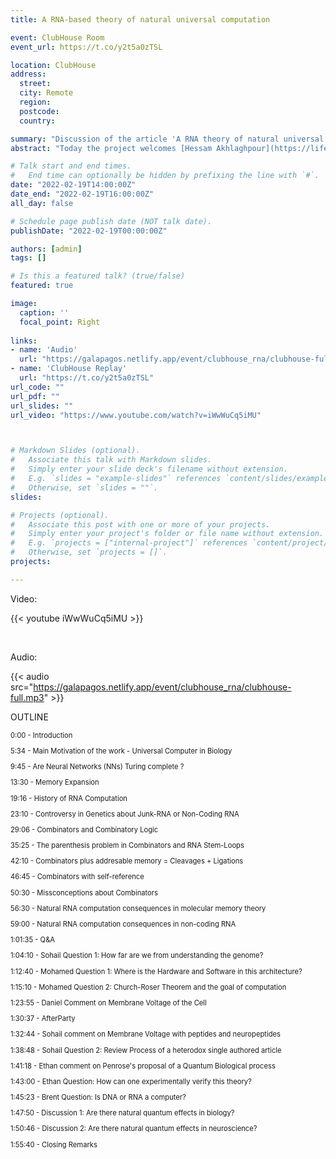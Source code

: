 ```yaml
---
title: A RNA-based theory of natural universal computation

event: ClubHouse Room
event_url: https://t.co/y2t5a0zTSL

location: ClubHouse
address:
  street: 
  city: Remote
  region: 
  postcode: 
  country: 

summary: "Discussion of the article 'A RNA theory of natural universal computation' published here: https://bit.ly/3BrVfqt."
abstract: "Today the project welcomes [Hessam Akhlaghpour](https://lifeiscomputation.com/) to talk about his recent article [A RNA theory of natural universal computation](https://bit.ly/3BrVfqt) recently published in the Journal of Theoretical Biology. His article is of particular interest to the project because it provides of a new formal model in biology that brings a new understanding to mechanisms of intercellular comunication for the development of: Cooperation in multicellular organisms and Rapid communication across cells. In this conversation we go through the most important contributions of Hessam's article into the project of finding the universal computer in biology. Remarkably this model is very much a complement and expansion from Ron Maimon's [ideas about computation and life](https://galapagos.netlify.app/publication/ron_maimon_biology/) that we recently pay a tribute in the project."

# Talk start and end times.
#   End time can optionally be hidden by prefixing the line with `#`.
date: "2022-02-19T14:00:00Z"
date_end: "2022-02-19T16:00:00Z"
all_day: false

# Schedule page publish date (NOT talk date).
publishDate: "2022-02-19T00:00:00Z"

authors: [admin]
tags: []

# Is this a featured talk? (true/false)
featured: true

image:
  caption: ''
  focal_point: Right
  
links:
- name: 'Audio'
  url: "https://galapagos.netlify.app/event/clubhouse_rna/clubhouse-full.mp3"
- name: 'ClubHouse Replay'
  url: "https://t.co/y2t5a0zTSL"
url_code: ""
url_pdf: ""
url_slides: ""
url_video: "https://www.youtube.com/watch?v=iWwWuCq5iMU"



# Markdown Slides (optional).
#   Associate this talk with Markdown slides.
#   Simply enter your slide deck's filename without extension.
#   E.g. `slides = "example-slides"` references `content/slides/example-slides.md`.
#   Otherwise, set `slides = ""`.
slides:

# Projects (optional).
#   Associate this post with one or more of your projects.
#   Simply enter your project's folder or file name without extension.
#   E.g. `projects = ["internal-project"]` references `content/project/deep-learning/index.md`.
#   Otherwise, set `projects = []`.
projects:

---
```


Video:

{{< youtube iWwWuCq5iMU >}}

</br>

Audio:

{{< audio src="https://galapagos.netlify.app/event/clubhouse_rna/clubhouse-full.mp3" >}}


OUTLINE

<div style="font-size: 0.7rem;">

0:00 - Introduction

5:34 - Main Motivation of the work - Universal Computer in Biology

9:45 - Are Neural Networks (NNs) Turing complete ?

13:30 - Memory Expansion

19:16 - History of RNA Computation

23:10 - Controversy in Genetics about Junk-RNA or Non-Coding RNA

29:06 - Combinators and Combinatory Logic
  
35:25 - The parenthesis problem in Combinators and RNA Stem-Loops
  
42:10 - Combinators plus addresable memory = Cleavages + Ligations
  
46:45 - Combinators with self-reference

50:30 - Missconceptions about Combinators
  
56:30 - Natural RNA computation consequences in molecular memory theory
  
59:00 - Natural RNA computation consequences in non-coding RNA

1:01:35 - Q&A

1:04:10 - Sohail Question 1: How far are we from understanding the genome?
  
1:12:40 - Mohamed Question 1: Where is the Hardware and Software in this architecture?
  
1:15:10 - Mohamed Question 2: Church-Roser Theorem and the goal of computation
  
1:23:55 - Daniel Comment on Membrane Voltage of the Cell
  
1:30:37 - AfterParty
  
1:32:44 - Sohail comment on Membrane Voltage with peptides and neuropeptides
  
1:38:48 - Sohail Question 2: Review Process of a heterodox single authored article 
  
1:41:18 - Ethan comment on Penrose's proposal of a Quantum Biological process
  
1:43:00 - Ethan Question: How can one experimentally verify this theory?
  
1:45:23 - Brent Question: Is DNA or RNA a computer?
  
1:47:50 - Discussion 1: Are there natural quantum effects in biology?
  
1:50:46 - Discussion 2: Are there natural quantum effects in neuroscience?
  
1:55:40 - Closing Remarks
</div>

